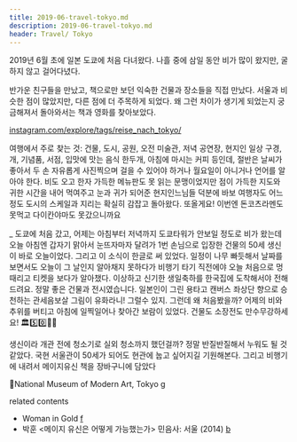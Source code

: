 ```yaml
---
title: 2019-06-travel-tokyo.md
description: 2019-06-travel-tokyo.md
header: Travel/ Tokyo
---
```


2019년 6월 초에 일본 도쿄에 처음 다녀왔다. 나흘 중에 삼일 동안 비가 많이 왔지만, 굴하지 않고 걸어다녔다. 


반가운 친구들을 만났고, 책으로만 보던 익숙한 건물과 장소들을 직접 만났다. 서울과 비슷한 점이 많았지만, 다른 점에 더 주목하게 되었다. 왜 그런 차이가 생기게 되었는지 궁금해져서 돌아와서는 책과 영화를 찾아보았다. 

[instagram.com/explore/tags/reise_nach_tokyo/](https://www.instagram.com/explore/tags/reise_nach_tokyo/)




여행에서 주로 찾는 것: 건물, 도시, 공원, 오전 미술관, 저녁 공연장, 현지인 일상 구경, 개, 기념품, 서점, 입맛에 맛는 음식 한두개, 아침에 마시는 커피 등인데, 절반은 날씨가 좋아서 두 손 자유롭게 사진찍으며 걸을 수 있어야 하거나 월요일이 아니거나 언어를 알아야 한다. 비도 오고 한자 가득한 메뉴판도 못 읽는 문맹이었지만 점이 가득한 지도와 귀한 시간을 내어 먹여주고 눈과 귀가 되어준 현지인느님들 덕분에 바보 여행자도 어느정도 도시의 스케일과 지리는 확실히 감잡고 돌아왔다. 또올게요! 이번엔 돈코츠라멘도 못먹고 다이칸야마도 못갔으니까요

_
도쿄에 처음 갔고, 어제는 아침부터 저녁까지 도쿄타워가 안보일 정도로 비가 왔는데 오늘 아침엔 갑자기 맑아서 눈뜨자마자 달려가 1번 손님으로 입장한 건물의 50세 생신이 바로 오늘이었다. 그리고 이 소식이 한글로 써 있었다. 일정이 나무 빠듯해서 날짜를 보면서도 오늘이 그 날인지 알아채지 못하다가 비행기 타기 직전에야 오늘 처음으로 멍때리고 티켓을 보다가 알아챘다. 이상하고 신기한 생일축하를 한국집에 도착해서야 전해드려요. 정말 좋은 건물과 전시였습니다. 일본인이 그린 용타고 캔버스 좌상단 향으로 승천하는 관세음보살 그림이 유화라니! 그럴수 있지. 그런데 왜 처음봤을까? 어제의 비와 추위를 버티고 아침에 일찍일어나 찾아간 보람이 있었다. 건물도 소장전도 만수무강하세요! 🏛5️⃣0️⃣🎉🎈


생신이라 개관 전에 청소기로 실외 청소까지 했던걸까? 정말 반질반질해서 누워도 될 것 같았다. 국현 서울관이 50세가 되어도 현관에 눕고 싶어지길 기원해본다. 그리고 비행기에 내려서 메이지유신 책을 장바구니에 담았다


📍National Museum of Modern Art, Tokyo [g](https://goo.gl/maps/rxNb8eGnVZGo55cm7)





related contents
* Woman in Gold [f]()
* 박훈 <메이지 유신은 어떻게 가능했는가> 민음사: 서울 (2014) [b](https://ridibooks.com/v2/Detail?id=509000640&_s=search&_q=%EB%A9%94%EC%9D%B4%EC%A7%80%EC%9C%A0%EC%8B%A0)











